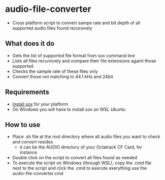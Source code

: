 # audio-file-converter

- Cross platform script to convert sampe rate and bit depth of all supported audio files found recursively

## What does it do

- Gets the list of supported file format from sox command line
- Lists all files recursively and compare their file extensions againt those supported
- Checks the sample rate of these files only
- Convert those not matching to 44.1 kHz and 24bit

## Requirements

- [Install sox](https://madskjeldgaard.dk/posts/sox-tutorial-cli-tape-music/) for your platform
- On Windows you will have to install sox on WSL Ubuntu

## How to use

- Place .sh file at the root directory where all audio files you want to check and convert resides
   - it can be the AUDIO directory of your Octatrack CF Card, for instance
- Double click on the script to convert all files found as needed
- To execute the script on Windows (through WSL), copy the .cmd file nest to the script and click the .cmd to execute exerything
use the audio-file-converter.cmd
